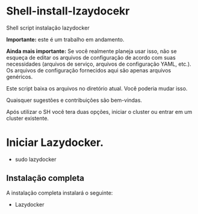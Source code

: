 # Shell-install-lzaydocekr
Shell script instalação lazydocker

**Importante:** este é um trabalho em andamento.

**Ainda mais importante:** Se você realmente planeja usar isso, não se esqueça de editar os arquivos de configuração de acordo com suas necessidades (arquivos de serviço, arquivos de configuração YAML, etc.). Os arquivos de configuração fornecidos aqui são apenas arquivos genéricos.

Este script baixa os arquivos no diretório atual. Você poderia mudar isso.

Quaisquer sugestões e contribuições são bem-vindas.

Após utilizar o SH você tera duas opções, iniciar o cluster ou entrar em um cluster existente.

# Iniciar Lazydocker.

* sudo lazydocker

## Instalação completa

A instalação completa instalará o seguinte:

* Lazydocker
